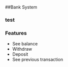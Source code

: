 ##Bank System

### test

### Features 
* See balance
* Withdraw
* Deposit
* See previous transaction 
